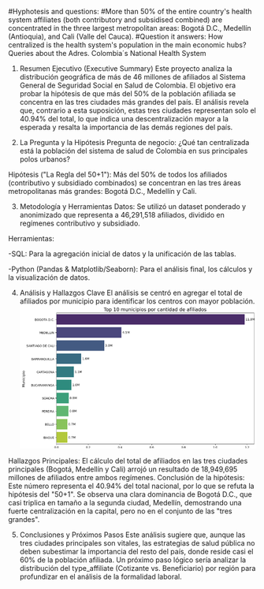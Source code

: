 #Hyphotesis and questions:
#More than 50% of the entire country's health system affiliates (both contributory and subsidised combined) are concentrated in the three largest metropolitan areas: Bogotá D.C., Medellín (Antioquia), and Cali (Valle del Cauca).
#Question it answers: How centralized is the health system's population in the main economic hubs?
Queries about the Adres. Colombia´s National Health System

1. Resumen Ejecutivo (Executive Summary)
Este proyecto analiza la distribución geográfica de más de 46 millones de afiliados al Sistema General de Seguridad Social en Salud de Colombia. El objetivo era probar la hipótesis de que más del 50% de la población afiliada se concentra en las tres ciudades más grandes del país. 
El análisis revela que, contrario a esta suposición, estas tres ciudades representan solo el 40.94% del total, lo que indica una descentralización mayor a la esperada y resalta la importancia de las demás regiones del país.

2. La Pregunta y la Hipótesis
Pregunta de negocio: ¿Qué tan centralizada está la población del sistema de salud de Colombia en sus principales polos urbanos?

Hipótesis ("La Regla del 50+1"): Más del 50% de todos los afiliados (contributivo y subsidiado combinados) se concentran en las tres áreas metropolitanas más grandes: Bogotá D.C., Medellín y Cali.

3. Metodología y Herramientas
Datos: Se utilizó un dataset ponderado y anonimizado que representa a 46,291,518 afiliados, dividido en regímenes contributivo y subsidiado.

Herramientas:

-SQL: Para la agregación inicial de datos y la unificación de las tablas.

-Python (Pandas & Matplotlib/Seaborn): Para el análisis final, los cálculos y la visualización de datos.

4. Análisis y Hallazgos Clave
El análisis se centró en agregar el total de afiliados por municipio para identificar los centros con mayor población.
![alt text](image.png)

Hallazgos Principales:
El cálculo del total de afiliados en las tres ciudades principales (Bogotá, Medellín y Cali) arrojó un resultado de 18,949,695 millones de afiliados entre ambos regímenes.
Conclusión de la hipótesis: Este número representa el 40.94% del total nacional, por lo que se refuta la hipótesis del "50+1".
Se observa una clara dominancia de Bogotá D.C., que casi triplica en tamaño a la segunda ciudad, Medellín, demostrando una fuerte centralización en la capital, pero no en el conjunto de las "tres grandes".

5. Conclusiones y Próximos Pasos
Este análisis sugiere que, aunque las tres ciudades principales son vitales, las estrategias de salud pública no deben subestimar la importancia del resto del país, donde reside casi el 60% de la población afiliada. Un próximo paso lógico sería analizar la distribución del type_affiliate (Cotizante vs. Beneficiario) por región para profundizar en el análisis de la formalidad laboral.

